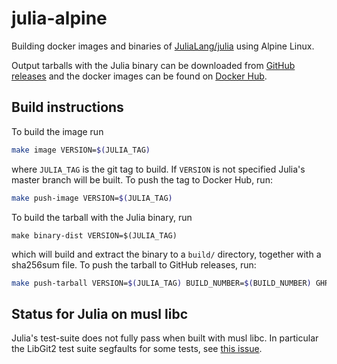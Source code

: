# julia-alpine

Building docker images and binaries of [JuliaLang/julia][julia] using Alpine Linux.

Output tarballs with the Julia binary can be downloaded from [GitHub releases][gh]
and the docker images can be found on [Docker Hub][dh].

## Build instructions

To build the image run
```sh
make image VERSION=$(JULIA_TAG)
```
where `JULIA_TAG` is the git tag to build. If `VERSION` is not specified Julia's master
branch will be built. To push the tag to Docker Hub, run:
```sh
make push-image VERSION=$(JULIA_TAG)
```

To build the tarball with the Julia binary, run
```
make binary-dist VERSION=$(JULIA_TAG)
```
which will build and extract the binary to a `build/` directory, together with a sha256sum file.
To push the tarball to GitHub releases, run:
```sh
make push-tarball VERSION=$(JULIA_TAG) BUILD_NUMBER=$(BUILD_NUMBER) GHR_ARGS=$(...)
```

## Status for Julia on musl libc

Julia's test-suite does not fully pass when built with musl libc.
In particular the LibGit2 test suite segfaults for some tests,
see [this issue][issue].

[julia]: https://github.com/JuliaLang/julia
[gh]: https://github.com/fredrikekre/julia-alpine/releases
[dh]: https://hub.docker.com/r/fredrikekre/julia-alpine
[issue]: https://github.com/JuliaLang/julia/issues/28805

